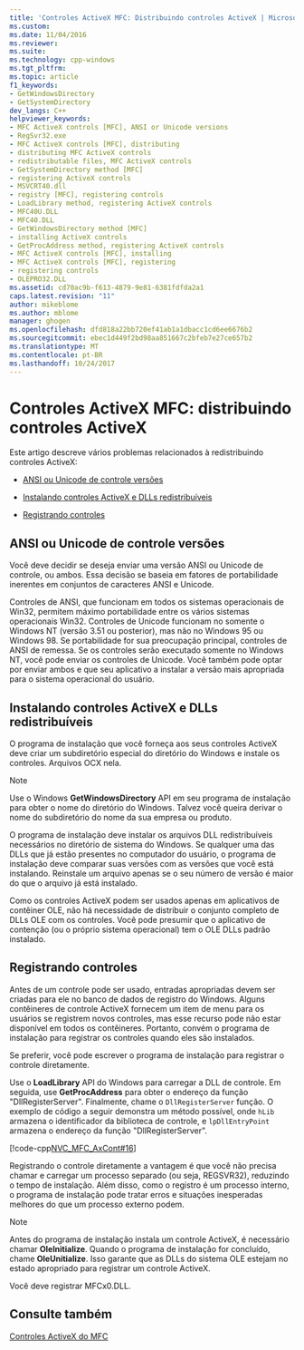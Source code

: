 ```yaml
---
title: 'Controles ActiveX MFC: Distribuindo controles ActiveX | Microsoft Docs'
ms.custom: 
ms.date: 11/04/2016
ms.reviewer: 
ms.suite: 
ms.technology: cpp-windows
ms.tgt_pltfrm: 
ms.topic: article
f1_keywords:
- GetWindowsDirectory
- GetSystemDirectory
dev_langs: C++
helpviewer_keywords:
- MFC ActiveX controls [MFC], ANSI or Unicode versions
- RegSvr32.exe
- MFC ActiveX controls [MFC], distributing
- distributing MFC ActiveX controls
- redistributable files, MFC ActiveX controls
- GetSystemDirectory method [MFC]
- registering ActiveX controls
- MSVCRT40.dll
- registry [MFC], registering controls
- LoadLibrary method, registering ActiveX controls
- MFC40U.DLL
- MFC40.DLL
- GetWindowsDirectory method [MFC]
- installing ActiveX controls
- GetProcAddress method, registering ActiveX controls
- MFC ActiveX controls [MFC], installing
- MFC ActiveX controls [MFC], registering
- registering controls
- OLEPRO32.DLL
ms.assetid: cd70ac9b-f613-4879-9e81-6381fdfda2a1
caps.latest.revision: "11"
author: mikeblome
ms.author: mblome
manager: ghogen
ms.openlocfilehash: dfd818a22bb720ef41ab1a1dbacc1cd6ee6676b2
ms.sourcegitcommit: ebec1d449f2bd98aa851667c2bfeb7e27ce657b2
ms.translationtype: MT
ms.contentlocale: pt-BR
ms.lasthandoff: 10/24/2017
---
```

# <a name="mfc-activex-controls-distributing-activex-controls"></a>Controles ActiveX MFC: distribuindo controles ActiveX
Este artigo descreve vários problemas relacionados à redistribuindo controles ActiveX:  
  
-   [ANSI ou Unicode de controle versões](#_core_ansi_or_unicode_control_versions)  
  
-   [Instalando controles ActiveX e DLLs redistribuíveis](#_core_installing_activex_controls_and_redistributable_dlls)  
  
-   [Registrando controles](#_core_registering_controls)  
  
##  <a name="_core_ansi_or_unicode_control_versions"></a>ANSI ou Unicode de controle versões  
 Você deve decidir se deseja enviar uma versão ANSI ou Unicode de controle, ou ambos. Essa decisão se baseia em fatores de portabilidade inerentes em conjuntos de caracteres ANSI e Unicode.  
  
 Controles de ANSI, que funcionam em todos os sistemas operacionais de Win32, permitem máximo portabilidade entre os vários sistemas operacionais Win32. Controles de Unicode funcionam no somente o Windows NT (versão 3.51 ou posterior), mas não no Windows 95 ou Windows 98. Se portabilidade for sua preocupação principal, controles de ANSI de remessa. Se os controles serão executado somente no Windows NT, você pode enviar os controles de Unicode. Você também pode optar por enviar ambos e que seu aplicativo a instalar a versão mais apropriada para o sistema operacional do usuário.  
  
##  <a name="_core_installing_activex_controls_and_redistributable_dlls"></a>Instalando controles ActiveX e DLLs redistribuíveis  
 O programa de instalação que você forneça aos seus controles ActiveX deve criar um subdiretório especial do diretório do Windows e instale os controles. Arquivos OCX nela.  
  
> [!NOTE]
>  Use o Windows **GetWindowsDirectory** API em seu programa de instalação para obter o nome do diretório do Windows. Talvez você queira derivar o nome do subdiretório do nome da sua empresa ou produto.  
  
 O programa de instalação deve instalar os arquivos DLL redistribuíveis necessários no diretório de sistema do Windows. Se qualquer uma das DLLs que já estão presentes no computador do usuário, o programa de instalação deve comparar suas versões com as versões que você está instalando. Reinstale um arquivo apenas se o seu número de versão é maior do que o arquivo já está instalado.  
  
 Como os controles ActiveX podem ser usados apenas em aplicativos de contêiner OLE, não há necessidade de distribuir o conjunto completo de DLLs OLE com os controles. Você pode presumir que o aplicativo de contenção (ou o próprio sistema operacional) tem o OLE DLLs padrão instalado.  
  
##  <a name="_core_registering_controls"></a>Registrando controles  
 Antes de um controle pode ser usado, entradas apropriadas devem ser criadas para ele no banco de dados de registro do Windows. Alguns contêineres de controle ActiveX fornecem um item de menu para os usuários se registrem novos controles, mas esse recurso pode não estar disponível em todos os contêineres. Portanto, convém o programa de instalação para registrar os controles quando eles são instalados.  
  
 Se preferir, você pode escrever o programa de instalação para registrar o controle diretamente.  
  
 Use o **LoadLibrary** API do Windows para carregar a DLL de controle. Em seguida, use **GetProcAddress** para obter o endereço da função "DllRegisterServer". Finalmente, chame o `DllRegisterServer` função. O exemplo de código a seguir demonstra um método possível, onde `hLib` armazena o identificador da biblioteca de controle, e `lpDllEntryPoint` armazena o endereço da função "DllRegisterServer".  
  
 [!code-cpp[NVC_MFC_AxCont#16](../mfc/codesnippet/cpp/mfc-activex-controls-distributing-activex-controls_1.cpp)]  
  
 Registrando o controle diretamente a vantagem é que você não precisa chamar e carregar um processo separado (ou seja, REGSVR32), reduzindo o tempo de instalação. Além disso, como o registro é um processo interno, o programa de instalação pode tratar erros e situações inesperadas melhores do que um processo externo podem.  
  
> [!NOTE]
>  Antes do programa de instalação instala um controle ActiveX, é necessário chamar **OleInitialize**. Quando o programa de instalação for concluído, chame **OleUnitialize**. Isso garante que as DLLs do sistema OLE estejam no estado apropriado para registrar um controle ActiveX.  
  
 Você deve registrar MFCx0.DLL.  
  
## <a name="see-also"></a>Consulte também  
 [Controles ActiveX do MFC](../mfc/mfc-activex-controls.md)

